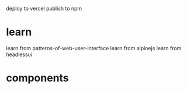 deploy to vercel
publish to npm

# learn

learn from patterns-of-web-user-interface
learn from alpinejs
learn from headlessui

# components

<x-init>
<x-dropdown>
<x-dialog>
